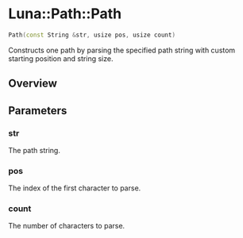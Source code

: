 # Luna::Path::Path

```c++
Path(const String &str, usize pos, usize count)
```

Constructs one path by parsing the specified path string with custom starting position and string size. 

## Overview


## Parameters
### str
The path string. 

### pos
The index of the first character to parse. 

### count
The number of characters to parse. 

